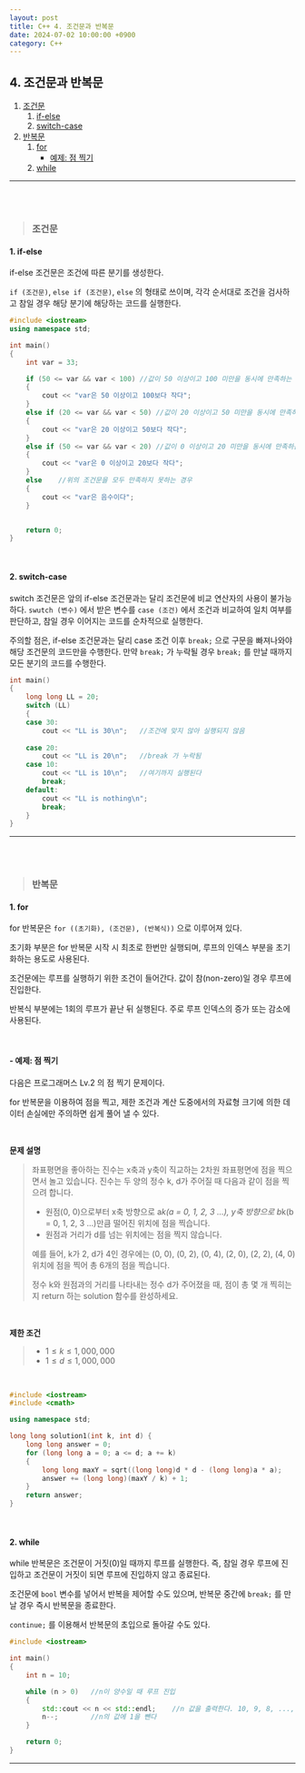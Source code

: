 ```yaml
---
layout: post
title: C++ 4. 조건문과 반복문
date: 2024-07-02 10:00:00 +0900
category: C++
---
```

## 4. 조건문과 반복문

1. [조건문](#조건문)
    1. [if-else](#1-if-else)
    2. [switch-case](#2-switch-case)
2. [반복문](#반복문)
    1. [for](#1-for)
        - [예제: 점 찍기](#--예제-점-찍기)
    2. [while](#2-while)


---
<br><br>

>### 조건문

#### 1. if-else

if-else 조건문은 조건에 따른 분기를 생성한다.

`if (조건문)`, `else if (조건문)`, `else` 의 형태로 쓰이며,  각각 순서대로 조건을 검사하고 참일 경우 해당 분기에 해당하는 코드를 실행한다.

```cpp
#include <iostream>
using namespace std;

int main()
{
	int var = 33;

	if (50 <= var && var < 100) //값이 50 이상이고 100 미만을 동시에 만족하는 경우
	{
		cout << "var은 50 이상이고 100보다 작다";
	}
	else if (20 <= var && var < 50) //값이 20 이상이고 50 미만을 동시에 만족하는 경우
	{
		cout << "var은 20 이상이고 50보다 작다";
	}
	else if (50 <= var && var < 20) //값이 0 이상이고 20 미만을 동시에 만족하는 경우
	{
		cout << "var은 0 이상이고 20보다 작다";
	}
	else    //위의 조건문을 모두 만족하지 못하는 경우
	{
		cout << "var은 음수이다";
	}


	return 0;
}
```
<br>


#### 2. switch-case

switch 조건문은 앞의 if-else 조건문과는 달리 조건문에 비교 연산자의 사용이 불가능하다. `swutch (변수)` 에서 받은 변수를 `case (조건)` 에서 조건과 비교하여 일치 여부를 판단하고,  참일 경우 이어지는 코드를 순차적으로 실행한다.

주의할 점은, if-else 조건문과는 달리 case 조건 이후 `break;` 으로 구문을 빠져나와야 해당 조건문의 코드만을 수행한다. 만약 `break;` 가 누락될 경우 `break;` 를 만날 때까지 모든 분기의 코드를 수행한다.

```cpp
int main()
{
	long long LL = 20;
	switch (LL)
	{
	case 30:
		cout << "LL is 30\n";	//조건에 맞지 않아 실행되지 않음
		
	case 20:
		cout << "LL is 20\n";	//break 가 누락됨
	case 10:
		cout << "LL is 10\n";	//여기까지 실행된다
		break;
	default:
		cout << "LL is nothing\n";
		break;
	}
}
```

---
<br><br>


>### 반복문

#### 1. for

for 반복문은 `for ((초기화), (조건문), (반복식))` 으로 이루어져 있다.

초기화 부분은 for 반복문 시작 시 최초로 한번만 실행되며, 루프의 인덱스 부분을 초기화하는 용도로 사용된다.

조건문에는 루프를 실행하기 위한 조건이 들어간다. 값이 참(non-zero)일 경우 루프에 진입한다.

반복식 부분에는 1회의 루프가 끝난 뒤 실행된다. 주로 루프 인덱스의 증가 또는 감소에 사용된다. 

<br>

#### - 예제: 점 찍기

다음은 프로그래머스 Lv.2 의 점 찍기 문제이다.

for 반복문을 이용하여 점을 찍고, 제한 조건과 계산 도중에서의 자료형 크기에 의한 데이터 손실에만 주의하면 쉽게 풀어 낼 수 있다.

<br>

**문제 설명**

>좌표평면을 좋아하는 진수는 x축과 y축이 직교하는 2차원 좌표평면에 점을 찍으면서 놀고 있습니다. 진수는 두 양의 정수 k, d가 주어질 때 다음과 같이 점을 찍으려 합니다.
>   - 원점(0, 0)으로부터 x축 방향으로 a*k(a = 0, 1, 2, 3 ...), y축 방향으로 b*k(b = 0, 1, 2, 3 ...)만큼 떨어진 위치에 점을 찍습니다.
>   - 원점과 거리가 d를 넘는 위치에는 점을 찍지 않습니다.
>
>예를 들어, k가 2, d가 4인 경우에는 (0, 0), (0, 2), (0, 4), (2, 0), (2, 2), (4, 0) 위치에 점을 찍어 총 6개의 점을 찍습니다.
>
>정수 k와 원점과의 거리를 나타내는 정수 d가 주어졌을 때, 점이 총 몇 개 찍히는지 return 하는 solution 함수를 완성하세요.

<br>

**제한 조건**

>   - $1 ≤ k ≤ 1,000,000$
>   - $1 ≤ d ≤ 1,000,000$

<br>

```cpp
#include <iostream>
#include <cmath>

using namespace std;

long long solution1(int k, int d) {
    long long answer = 0;
    for (long long a = 0; a <= d; a += k) 
    {
        long long maxY = sqrt((long long)d * d - (long long)a * a);
        answer += (long long)(maxY / k) + 1;
    }
    return answer;
}
```

<br>

#### 2. while

while 반복문은 조건문이 거짓(0)일 때까지 루프를 실행한다. 즉, 참일 경우 루프에 진입하고 조건문이 거짓이 되면 루프에 진입하지 않고 종료된다.

조건문에 `bool` 변수를 넣어서 반복을 제어할 수도 있으며, 반복문 중간에 `break;` 를 만날 경우 즉시 반복문을 종료한다.

`continue;` 를 이용해서 반복문의 초입으로 돌아갈 수도 있다.

```cpp
#include <iostream>

int main() 
{
    int n = 10;

    while (n > 0)   //n이 양수일 때 루프 진입
    {
        std::cout << n << std::endl;    //n 값을 출력한다. 10, 9, 8, ..., 2, 1 까지 출력된 후 반복문이 종료된다.
        n--;        //n의 값에 1을 뺀다
    }

    return 0;
}

```


---
<br><br>